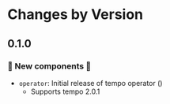 Changes by Version
==================

<!-- next version -->

## 0.1.0

### 🚀 New components 🚀

- `operator`: Initial release of tempo operator ()
  - Supports tempo 2.0.1
  
